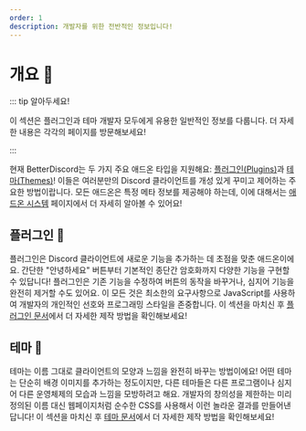 ```yaml
---
order: 1
description: 개발자를 위한 전반적인 정보입니다!
---
```


# 개요 🌟

::: tip 알아두세요!

이 섹션은 플러그인과 테마 개발자 모두에게 유용한 일반적인 정보를 다룹니다. 더 자세한 내용은 각각의 페이지를 방문해보세요!

:::

현재 BetterDiscord는 두 가지 주요 애드온 타입을 지원해요: [플러그인(Plugins)](../plugins/)과 [테마(Themes)](../themes/)! 이들은 여러분만의 Discord 클라이언트를 개성 있게 꾸미고 제어하는 주요한 방법이랍니다. 모든 애드온은 특정 메타 정보를 제공해야 하는데, 이에 대해서는 [애드온 시스템](./addons.md) 페이지에서 더 자세히 알아볼 수 있어요!

## 플러그인 🔧

플러그인은 Discord 클라이언트에 새로운 기능을 추가하는 데 초점을 맞춘 애드온이에요. 간단한 "안녕하세요" 버튼부터 기본적인 종단간 암호화까지 다양한 기능을 구현할 수 있답니다! 플러그인은 기존 기능을 수정하여 버튼의 동작을 바꾸거나, 심지어 기능을 완전히 제거할 수도 있어요. 이 모든 것은 최소한의 요구사항으로 JavaScript를 사용하여 개발자의 개인적인 선호와 프로그래밍 스타일을 존중합니다. 이 섹션을 마치신 후 [플러그인 문서](../plugins/)에서 더 자세한 제작 방법을 확인해보세요!

## 테마 🎨

테마는 이름 그대로 클라이언트의 모양과 느낌을 완전히 바꾸는 방법이에요! 어떤 테마는 단순히 배경 이미지를 추가하는 정도이지만, 다른 테마들은 다른 프로그램이나 심지어 다른 운영체제의 모습과 느낌을 모방하려고 해요. 개발자의 창의성을 제한하는 미리 정의된 이름 대신 웹페이지처럼 순수한 CSS를 사용해서 이런 놀라운 결과를 만들어낸답니다! 이 섹션을 마치신 후 [테마 문서](../themes/)에서 더 자세한 제작 방법을 확인해보세요!
